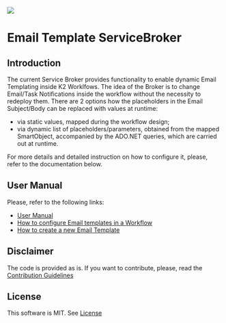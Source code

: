 [<img src="https://k2-konstantin.visualstudio.com/_apis/public/build/definitions/dd460ed5-13c0-4ae1-a98f-a97b6955e631/3/badge"/>](https://k2-konstantin.visualstudio.com/EmailTemplate/_build/index?definitionId=3)

# Email Template ServiceBroker

## Introduction

The current Service Broker provides functionality to enable dynamic Email Templating inside K2 Worklfows. The idea of the Broker is to change Email/Task Notifications inside the workflow without the necessity to redeploy them. There are 2 options how the placeholders in the Email Subject/Body can be replaced with values at runtime:
- via static values, mapped during the workflow design;
- via dynamic list of placeholders/parameters, obtained from the mapped SmartObject, accompanied by the ADO.NET queries, which are carried out at runtime.

For more details and detailed instruction on how to configure it, please, refer to the documentation below.

## User Manual
Please, refer to the following links:
- [User Manual](https://github.com/dudelis/K2Field.ServiceBroker.EmailTemplate/wiki/User-Manual)
- [How to configure Email templates in a Workflow](https://github.com/dudelis/K2Field.ServiceBroker.EmailTemplate/wiki/How-to-configure-Email-Template-in-the-Workflow)
- [How to create a new Email Template](https://github.com/dudelis/K2Field.ServiceBroker.EmailTemplate/wiki/How-to-create-a-new-Email-template)

## Disclaimer
The code is provided as is. If you want to contribute, please, read the [Contribution Guidelines](CONTRIBUTION.md)

## License
This software is MIT. See [License](LICENSE)
